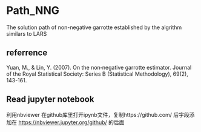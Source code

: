 # Path_NNG
The solution path of non-negative garrotte  established by the algrithm similars to LARS


## referrence 
Yuan, M., & Lin, Y. (2007). On the non‐negative garrotte estimator. Journal of the Royal Statistical Society: Series B (Statistical Methodology), 69(2), 143-161.


## Read jupyter notebook 
利用nbviewer
在github库里打开ipynb文件，复制https://github.com/ 后字段添加在 https://nbviewer.jupyter.org/github/ 的后面

